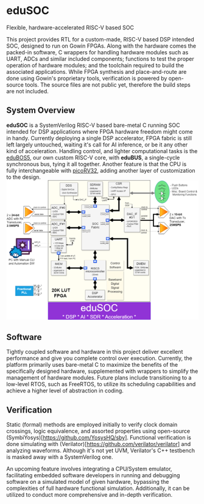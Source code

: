 # eduSOC
Flexible, hardware-accelerated RISC-V based SOC

This project provides RTL for a custom-made, RISC-V based DSP intended SOC, designed to run on Gowin FPGAs. Along with the hardware comes the packed-in software, C wrappers for handling hardware modules such as UART, ADCs and similar included components; functions to test the proper operation of hardware modules; and the toolchain required to build the associated applications. While FPGA synthesis and place-and-route are done using Gowin's proprietary tools, verification is powered by open-source tools. The source files are not public yet, therefore the build steps are not included.

## System Overview
**eduSOC** is a SystemVerilog RISC-V based bare-metal C running SOC intended for DSP applications where FPGA hardware freedom might come in handy. Currently deploying a single DSP accelerator, FPGA fabric is still left largely untouched, waiting it's call for AI inference, or be it any other kind of acceleration. Handling control, and lighter computational tasks is the [eduBOS5](https://github.com/tarik-ibrahimovic/eduBOS5), our own custom RISC-V core, with **eduBUS**, a single-cycle synchronous bus, tying it all together. Another feature is that the CPU is fully interchangeable with [picoRV32](https://github.com/YosysHQ/picorv32), adding another layer of customization to the design.
![SOC](/0.doc/FPGA-Block-Diagram.png)
## Software
Tightly coupled software and hardware in this project deliver excellent performance and give you complete control over execution. Currently, the platform primarily uses bare-metal C to maximize the benefits of the specifically designed hardware, supplemented with wrappers to simplify the management of hardware modules. Future plans include transitioning to a low-level RTOS, such as FreeRTOS, to utilize its scheduling capabilities and achieve a higher level of abstraction in coding.
## Verification
Static (formal) methods are employed initially to verify clock domain crossings, logic equivalence, and assorted properties using open-source (SymbiYosys)[https://github.com/YosysHQ/sby]. Functional verification is done simulating with (Verilator)[https://github.com/verilator/verilator] and analyzing waveforms. Although it's not yet UVM, Verilator's C++ testbench is masked away with a SystemVerilog one.

An upcoming feature involves integrating a CPU/System emulator, facilitating embedded software developers in running and debugging software on a simulated model of given hardware, bypassing the complexities of full hardware functional simulation. Additionally, it can be utilized to conduct more comprehensive and in-depth verification.